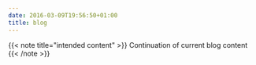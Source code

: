 ```yaml
---
date: 2016-03-09T19:56:50+01:00
title: blog
---
```


{{< note title="intended content" >}}
Continuation of current blog content
{{< /note >}}

